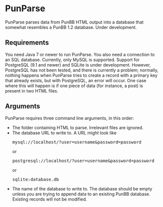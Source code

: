 PunParse
========
PunParse parses data from PunBB HTML output into a database that
somewhat resembles a PunBB 1.2 database. Under development.

Requirements
------------
You need Java 7 or newer to run PunParse. You also need a connection to
an SQL database. Currently, only MySQL is supported. Support for
PostgreSQL (9.1 and newer) and SQLite is under development. However, PostgreSQL has not
been tested, and there is currently a problem; normally, nothing happens
when PunParse tries to create a record with a primary key that already
exists, but with PostgreSQL, an error will occur. One case where this
will happen is if one piece of data (for instance, a post) is present in
two HTML files.

Arguments
---------
PunParse requires three command line arguments, in this order:
* The folder containing HTML to parse. Irrelevant files are ignored.
* The database URL to write to. A URL might look like
  <pre>mysql://localhost/?user=username&password=password</pre> or
  <pre>postgresql://localhost/?user=username&password=password</pre> or
  <pre>sqlite:database.db</pre>
* The name of the database to write to. The database should be empty
  unless you are trying to append data to an existing PunBB database.
  Existing records will not be modified.
